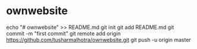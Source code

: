 # ownwebsite
echo "# ownwebsite" >> README.md
git init
git add README.md
git commit -m "first commit"
git remote add origin https://github.com/tusharmalhotra/ownwebsite.git
git push -u origin master
